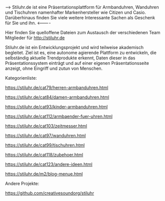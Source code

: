 
--> Stiluhr.de ist eine Präsentationsplattform für Armbanduhren, Wanduhren und Tischuhren namenhafter Markenhersteller wie Citizen und Casio. Darüberhinaus finden Sie viele weitere Interessante Sachen als Geschenk für Sie und ihn. <----

Hier finden Sie quelloffene Dateien zum Austausch der verschiedenen Team Mitglieder für http://stiluhr.de

Stiluhr.de ist ein Entwicklungsprojekt und wird teilweise akademisch begleitet. Ziel ist es, eine autonome agierende Plattform zu entwickeln, die selbständig aktuelle Trendprodukte erkennt, Daten dieser in das Präsentationssystem einträgt und auf einer eigenen Präsentationsseite anzeigt, ohne Eingriff und zutun von Menschen.



Kategorienliste:

https://stiluhr.de/cat79/herren-armbanduhren.html

https://stiluhr.de/cat84/damen-armbanduhren.html

https://stiluhr.de/cat93/kinder-armbanduhren.html

https://stiluhr.de/cat112/armbaender-fuer-uhren.html

https://stiluhr.de/cat103/zeitmesser.html

https://stiluhr.de/cat97/wanduhren.html

https://stiluhr.de/cat99/tischuhren.html

https://stiluhr.de/cat118/zubehoer.html

https://stiluhr.de/cat123/andere-ideen.html

https://stiluhr.de/m2/blog-menue.html




Andere Projekte:

https://github.com/creativesoundorg/stiluhr
